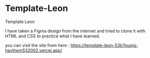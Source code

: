 # Template-Leon
Template Leon

I have taken a Figma design from the internet and tried to clone it with HTML and CSS to practice what I have learned.

you can visit the site from here : https://template-leon-53b7nupjg-haythem532002.vercel.app/
